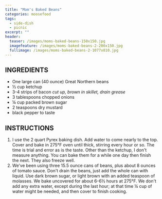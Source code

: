 ```yaml
---
title: "Mom's Baked Beans"
categories: moosefood
tags: 
  - side-dish
  - picnic
excerpt: ""
header:
  teaser: /images/moms-baked-beans-150x150.jpg
  imagefeature: /images/moms-baked-beans-2-200x150.jpg
  fullimage: /images/moms-baked-beans-2-1077x810.jpg
---
```


## INGREDIENTS
* One large can (40 ounce) Great Northern beans
* ½ cup ketchup
* 3-4 strips of bacon *cut up, brown in skillet, drain grease*
* 3 tablespoons chopped onions
* ¼ cup packed brown sugar
* 2 teaspoons dry mustard
* black pepper to taste

## INSTRUCTIONS
1. I use the 2 quart Pyrex baking dish. Add water to come nearly to the top. Cover and bake in 275°F oven until thick, stirring every hour or so. The time is trial and error as is the taste. Other than the ketchup, I don't measure anything. You can bake them for a while one day then finish the next. They also freeze well.
2. We've been using three 15.5 ounce cans of beans, plus about 8 ounces of tomato sauce. Don't drain the beans, just add the whole can with liquid. Use dark brown sugar, or light brown with an added teaspoon of molasses. We bake uncovered for about 6-6½ hours at 275°F. We don't add any extra water, except during the last hour; at that time ¼ cup of water might be needed, and then cover to finish cooking. 
